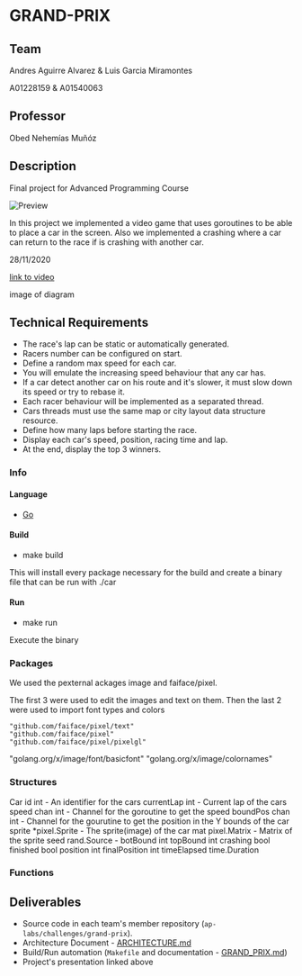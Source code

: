 # GRAND-PRIX

## Team

Andres Aguirre Alvarez & Luis Garcia Miramontes

A01228159 & A01540063

## Professor 

Obed Nehemías Muñóz

## Description

Final project for Advanced Programming Course

![Preview](GP.gif)

In this project we implemented a video game that uses goroutines to be able to place a car in the screen. Also we implemented a crashing
where a car can return to the race if is crashing with another car.

28/11/2020

[link to video](https://youtu.be/hVRedqnYq6M)

image of diagram

Technical Requirements
----------------------
- The race's lap can be static or automatically generated.
- Racers number can be configured on start.
- Define a random max speed for each car.
- You will emulate the increasing speed behaviour that any car has.
- If a car detect another car on his route and it's slower, it must slow down its speed or try to rebase it.
- Each racer behaviour will be implemented as a separated thread.
- Cars threads must use the same map or city layout data structure resource.
- Define how many laps before starting the race.
- Display each car's speed, position, racing time and lap.
- At the end, display the top 3 winners.

### Info

#### Language
- [Go](https://golang.org/)

#### Build
- make build

This will install every package necessary for the build and create a binary file that can be run with ./car

#### Run
- make run

Execute the binary

### Packages
We used the pexternal ackages image and faiface/pixel.

The first 3 were used to edit the images and text on them. Then the last 2 were used to import font types and colors
 
	"github.com/faiface/pixel/text"
	"github.com/faiface/pixel"
	"github.com/faiface/pixel/pixelgl"
 
  "golang.org/x/image/font/basicfont"
	"golang.org/x/image/colornames"
  
### Structures
Car
	id int - An identifier for the cars
	currentLap int - Current lap of the cars
	speed chan int - Channel for the goroutine to get the speed
	boundPos chan int - Channel for the gourutine to get the position in the Y bounds of the car
	sprite *pixel.Sprite - The sprite(image) of the car
	mat pixel.Matrix  - Matrix of the sprite
	seed rand.Source - 
	botBound int
	topBound int
	crashing bool
	finished bool
	position int
	finalPosition int
	timeElapsed time.Duration
### Functions

Deliverables
------------
- Source code in each team's member repository (`ap-labs/challenges/grand-prix`).
- Architecture Document - [ARCHITECTURE.md](ARCHITECTURE.md)
- Build/Run automation (`Makefile` and documentation - [GRAND_PRIX.md](GRAND_PRIX.md))
- Project's presentation linked above
